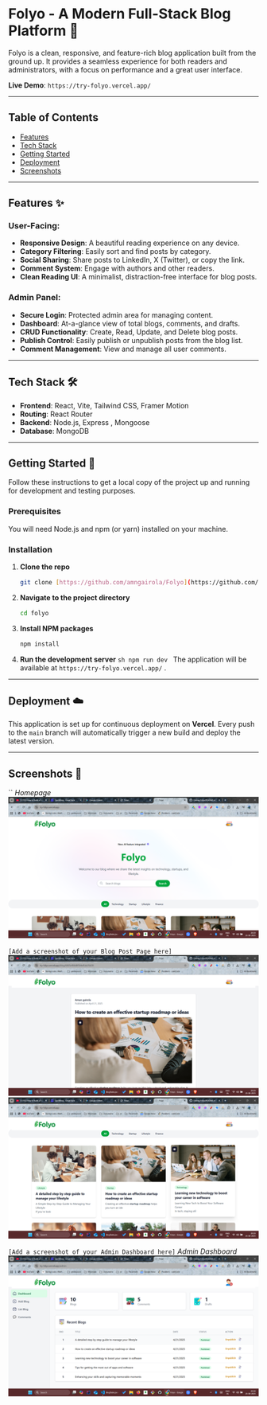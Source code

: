 # Folyo - A Modern Full-Stack Blog Platform 📝

Folyo is a clean, responsive, and feature-rich blog application built from the ground up. It provides a seamless experience for both readers and administrators, with a focus on performance and a great user interface.

**Live Demo**: `https://try-folyo.vercel.app/`

---

## Table of Contents

- [Features](#features)
- [Tech Stack](#tech-stack)
- [Getting Started](#getting-started)
- [Deployment](#deployment)
- [Screenshots](#screenshots)

---

## Features ✨

### User-Facing:

- **Responsive Design**: A beautiful reading experience on any device.
- **Category Filtering**: Easily sort and find posts by category.
- **Social Sharing**: Share posts to LinkedIn, X (Twitter), or copy the link.
- **Comment System**: Engage with authors and other readers.
- **Clean Reading UI**: A minimalist, distraction-free interface for blog posts.

### Admin Panel:

- **Secure Login**: Protected admin area for managing content.
- **Dashboard**: At-a-glance view of total blogs, comments, and drafts.
- **CRUD Functionality**: Create, Read, Update, and Delete blog posts.
- **Publish Control**: Easily publish or unpublish posts from the blog list.
- **Comment Management**: View and manage all user comments.

---

## Tech Stack 🛠️

- **Frontend**: React, Vite, Tailwind CSS, Framer Motion
- **Routing**: React Router
- **Backend**: Node.js, Express , Mongoose
- **Database**: MongoDB

---

## Getting Started 🚀

Follow these instructions to get a local copy of the project up and running for development and testing purposes.

### Prerequisites

You will need Node.js and npm (or yarn) installed on your machine.

### Installation

1.  **Clone the repo**
    ```sh
    git clone [https://github.com/amngairola/Folyo](https://github.com/amngairola/Folyo)
    ```
2.  **Navigate to the project directory**
    ```sh
    cd folyo
    ```
3.  **Install NPM packages**
    ```sh
    npm install
    ```
4.  **Run the development server**
    `sh
npm run dev
`
    The application will be available at `https://try-folyo.vercel.app/` .

---

## Deployment ☁️

This application is set up for continuous deployment on **Vercel**. Every push to the `main` branch will automatically trigger a new build and deploy the latest version.

---

## Screenshots 📸

``
_Homepage_
![Folyo Homepage](./clint/src/assets/ss_home.png)

`[Add a screenshot of your Blog Post Page here]`
![Folyo Blog Post](./clint/src/assets/ss_blog.png)
![Folyo Blog Post](./clint/src/assets/ss_blogs.png)

`[Add a screenshot of your Admin Dashboard here]`
_Admin Dashboard_
![Folyo Admin Dashboard](./clint/src/assets/ss_admin.png)
